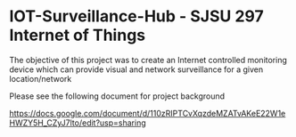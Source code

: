 # IOT-Surveillance-Hub - SJSU 297 Internet of Things

The objective of this project was to create an Internet controlled monitoring device which can provide visual and network surveillance for a given location/network

Please see the following document for project background

https://docs.google.com/document/d/110zRIPTCvXqzdeMZATvAKeE22W1eHWZY5H_CZyJ7lto/edit?usp=sharing
